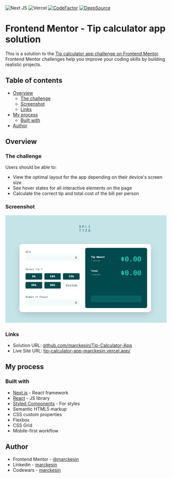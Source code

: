 ![Next JS](https://img.shields.io/badge/Next-black?style=flat&logo=next.js&logoColor=white) ![Vercel](https://img.shields.io/badge/vercel-%23000000.svg?style=flat&logo=vercel&logoColor=white) [![CodeFactor](https://www.codefactor.io/repository/github/marckesin/tip-calculator-app/badge)](https://www.codefactor.io/repository/github/marckesin/tip-calculator-app) [![DeepSource](https://deepsource.io/gh/marckesin/Tip-Calculator-App.svg/?label=active+issues&token=pWr3LmFGZ4e8VuO-cymPzyZH)](https://deepsource.io/gh/marckesin/Tip-Calculator-App/?ref=repository-badge)

# Frontend Mentor - Tip calculator app solution

This is a solution to the [Tip calculator app challenge on Frontend Mentor](https://www.frontendmentor.io/challenges/tip-calculator-app-ugJNGbJUX). Frontend Mentor challenges help you improve your coding skills by building realistic projects.

## Table of contents

- [Overview](#overview)
  - [The challenge](#the-challenge)
  - [Screenshot](#screenshot)
  - [Links](#links)
- [My process](#my-process)
  - [Built with](#built-with)
- [Author](#author)

## Overview

### The challenge

Users should be able to:

- View the optimal layout for the app depending on their device's screen size
- See hover states for all interactive elements on the page
- Calculate the correct tip and total cost of the bill per person

### Screenshot

![](./screenshot.png)

### Links

- Solution URL: [github.com/marckesin/Tip-Calculator-App](https://github.com/marckesin/Tip-Calculator-App)
- Live Site URL: [tip-calculator-app-marckesin.vercel.app/](https://tip-calculator-app-marckesin.vercel.app/)

## My process

### Built with

- [Next.js](https://nextjs.org/) - React framework
- [React](https://reactjs.org/) - JS library
- [Styled Components](https://styled-components.com/) - For styles
- Semantic HTML5 markup
- CSS custom properties
- Flexbox
- CSS Grid
- Mobile-first workflow

## Author

- Frontend Mentor - [@marckesin](https://www.frontendmentor.io/profile/marckesin)
- Linkedin - [marckesin](https://www.linkedin.com/in/marckesin)
- Codewars - [marckesin](https://www.codewars.com/users/marckesin)
